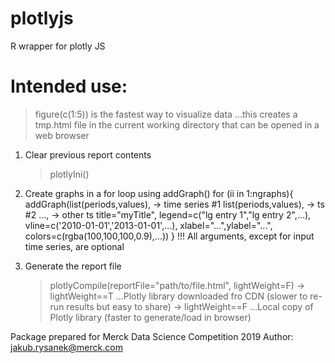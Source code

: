 # plotlyjs
R wrapper for plotly JS

# Intended use:
> figure(c(1:5)) is the fastest way to visualize data
...this creates a tmp.html file in the current working directory that can be opened in a web browser

1) Clear previous report contents
      > plotlyIni()

2) Create graphs in a for loop using addGraph()
  for (ii in 1:ngraphs){
      addGraph(list(periods,values), -> time series #1
               list(periods,values), -> ts #2
               ...,                  -> other ts
               title="myTitle",
               legend=c("lg entry 1","lg entry 2",...),
               vline=c('2010-01-01','2013-01-01',...),
               xlabel="...",ylabel="...",
               colors=c(rgba(100,100,100,0.9),...))
  }
  !!! All arguments, except for input time series, are optional 

3) Generate the report file
      > plotlyCompile(reportFile="path/to/file.html",
                      lightWeight=F)
      -> lightWeight==T ...Plotly library downloaded fro CDN (slower to re-run results but easy to share)
      -> lightWeight==F ...Local copy of Plotly library (faster to generate/load in browser)

Package prepared for Merck Data Science Competition 2019
Author: jakub.rysanek@merck.com
